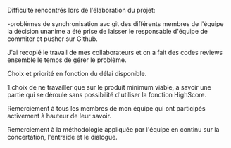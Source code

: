 Difficulté rencontrés lors de l'élaboration du projet:

-problèmes de synchronisation avc git des différents membres de l'équipe
    la décision unanime a été prise de laisser le responsable d'équipe de commiter et pusher sur Github. 
    
   J'ai recopié le travail de mes collaborateurs et on a fait des codes reviews ensemble le temps de gérer le problème.
    
 Choix et priorité en fonction du délai disponible. 
 
 1.choix de ne travailler que sur le produit minimum viable, a savoir une partie qui se déroule sans possibilité d'utiliser la fonction HighScore.
 
 Remerciement à tous les membres de mon équipe qui ont participés activement à hauteur de leur savoir.
 
 Remerciement à la méthodologie appliquée par l'équipe en continu sur la concertation, l'entraide et le dialogue.